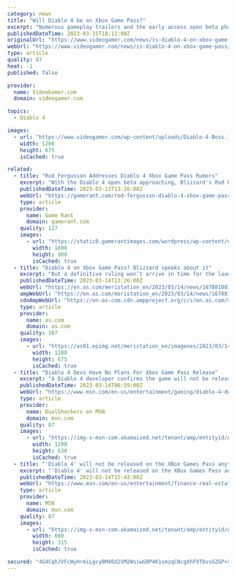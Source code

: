 ```yaml
---
category: news
title: "Will Diablo 4 be on Xbox Game Pass?"
excerpt: "Numerous gameplay trailers and the early access open beta phase has made the excitement surrounding Diablo 4 almost palpable. NOW READ: Diablo 4 Early Access open beta – when does it end? Now that the fourth installment in Blizzard’s dungeon crawling"
publishedDateTime: 2023-03-15T18:11:00Z
originalUrl: "https://www.videogamer.com/news/is-diablo-4-on-xbox-game-pass/"
webUrl: "https://www.videogamer.com/news/is-diablo-4-on-xbox-game-pass/"
type: article
quality: 87
heat: -1
published: false

provider:
  name: VideoGamer.com
  domain: videogamer.com

topics:
  - Diablo 4

images:
  - url: "https://www.videogamer.com/wp-content/uploads/Diablo-4-Boss.jpg"
    width: 1200
    height: 675
    isCached: true

related:
  - title: "Rod Fergusson Addresses Diablo 4 Xbox Game Pass Rumors"
    excerpt: "With the Diablo 4 open beta approaching, Blizzard's Rod Fergusson addresses recent rumors indicating that the game will be coming to Xbox Game Pass."
    publishedDateTime: 2023-03-13T13:26:00Z
    webUrl: "https://gamerant.com/rod-fergusson-diablo-4-xbox-game-pass-rumors/"
    type: article
    provider:
      name: Game Rant
      domain: gamerant.com
    quality: 127
    images:
      - url: "https://static0.gamerantimages.com/wordpress/wp-content/uploads/2023/03/diablo-4-xbox-game-pass-rumors.jpg"
        width: 1800
        height: 900
        isCached: true
  - title: "Diablo 4 on Xbox Game Pass? Blizzard speaks about it"
    excerpt: "But a definitive ruling won’t arrive in time for the launch of Diablo IV, one of the most anticipated video games of 2023. The title developed by Blizzard Entertainment will reach all major systems except Nintendo Switch, but will it be released on Xbox"
    publishedDateTime: 2023-03-14T13:26:00Z
    webUrl: "https://en.as.com/meristation_en/2023/03/14/news/1678818835_656410.html"
    ampWebUrl: "https://en.as.com/meristation_en/2023/03/14/news/1678818835_656410.amp.html"
    cdnAmpWebUrl: "https://en-as-com.cdn.ampproject.org/c/s/en.as.com/meristation_en/2023/03/14/news/1678818835_656410.amp.html"
    type: article
    provider:
      name: as.com
      domain: as.com
    quality: 107
    images:
      - url: "https://as01.epimg.net/meristation_en/imagenes/2023/03/14/news/1678818835_656410_1678818918_portada_normal.jpg"
        width: 1200
        height: 675
        isCached: true
  - title: "Diablo 4 Devs Have No Plans For Xbox Game Pass Release"
    excerpt: "A Diablo 4 developer confirms the game will not be released on Xbox Game Pass on day one. As we inch closer and closer to the first Diablo 4 beta this weekend, the developers have been sharing more ..."
    publishedDateTime: 2023-03-14T06:59:00Z
    webUrl: "https://www.msn.com/en-us/entertainment/gaming/diablo-4-devs-have-no-plans-for-xbox-game-pass-release/ar-AA18BxX2"
    type: article
    provider:
      name: DualShockers on MSN
      domain: msn.com
    quality: 87
    images:
      - url: "https://img-s-msn-com.akamaized.net/tenant/amp/entityid/AA14XCMW.img?h=630&w=1200&m=6&q=60&o=t&l=f&f=jpg&x=505&y=178"
        width: 1200
        height: 630
        isCached: true
  - title: "'Diablo 4' will not be released on the XBox Games Pass anytime soon"
    excerpt: "'Diablo 4' will not be released on the XBox Games Pass anytime soon, according to the franchise boss. Like us on Facebook to see similar stories Please give an overall site rating:"
    publishedDateTime: 2023-03-14T15:43:00Z
    webUrl: "https://www.msn.com/en-us/entertainment/finance-real-estate/diablo-4-will-not-be-released-on-the-xbox-games-pass-anytime-soon/vi-AA18CUNL"
    type: article
    provider:
      name: MSN
      domain: msn.com
    quality: 87
    images:
      - url: "https://img-s-msn-com.akamaized.net/tenant/amp/entityid/AAPqFVk.img?h=315&w=600&m=6&q=60&o=t&l=f&f=jpg&x=529&y=252"
        width: 600
        height: 315
        isCached: true

secured: "4G4CqhJVFcWyHrmiLgcyBM4Od2VM2WsiwG0P4K1smzqCNcgXhF9TDvsGZGP+XorERe64Y9jZzFdt2LSlXxBTnVmn63IurHzRhx7Hhjgbto1P060rMCL7oF+bK6eTS7T9iEf6s6UJYbo7xIjZzbTGhxDlFOkZZvqLzoHniCNhte8mAWmtXB+bKeFeCaNF1yY1ZVonF2TSfbJMdLsESnOZH4xt9EG/w6n5NlhZjBx0VlVPYZ1C7iYAITEEjx7UJ1pPT3lH3kvxV4IjVCUkyt7GLU4XhbTkPXWWaMcU61HvnUBpeGOfvXsgtr2I/zyY98hjhvfZYhbSpQAqv0eN1lvYMiZWjnPQwUFkQFohtsaK/fA=;UvgKthVP7GpPMOy+eWQrzQ=="
---
```


